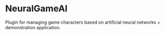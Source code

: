 # NeuralGameAI
Plugin for managing game characters based on artificial neural networks + demonstration application.
